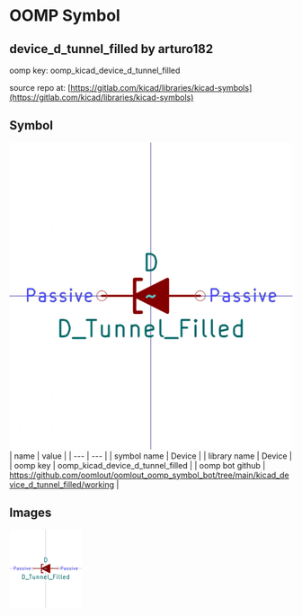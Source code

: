 # OOMP Symbol  
## device_d_tunnel_filled  by arturo182  
  
oomp key: oomp_kicad_device_d_tunnel_filled  
  
source repo at: [https://gitlab.com/kicad/libraries/kicad-symbols](https://gitlab.com/kicad/libraries/kicad-symbols)  
## Symbol  
  
[![working.png](working_600.png)](working.png)  
| name | value | 
| --- | --- | 
| symbol name | Device | 
| library name | Device | 
| oomp key | oomp_kicad_device_d_tunnel_filled | 
| oomp bot github | https://github.com/oomlout/oomlout_oomp_symbol_bot/tree/main/kicad_device_d_tunnel_filled/working | 
## Images  
  
[![working.png](working_140.png)](working.png)  
